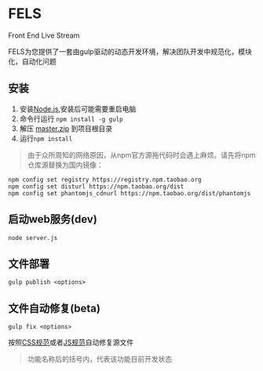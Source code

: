 FELS
======

Front End Live Stream

FELS为您提供了一套由gulp驱动的动态开发环境，解决团队开发中规范化，模块化，自动化问题

## 安装 ##

1.   安装[Node.js](http://nodejs.org/download/),安装后可能需要重启电脑
1.   命令行运行 `npm install -g gulp`
1.   解压 [master.zip](https://github.com/gucong3000/build-script/archive/master.zip) 到项目根目录
1.   运行`npm install`

>   由于众所周知的网络原因，从npm官方源拖代码时会遇上麻烦。请先将npm仓库源替换为国内镜像：

```shell
npm config set registry https://registry.npm.taobao.org
npm config set disturl https://npm.taobao.org/dist
npm config set phantomjs_cdnurl https://npm.taobao.org/dist/phantomjs
```

## 启动web服务(dev)

```shell
node server.js
```

## 文件部署

```shell
gulp publish <options>
```

## 文件自动修复(beta)

```shell
gulp fix <options>
```
按照[CSS规范](./docs/style_standard.md)或者[JS规范](./docs/script_standard.md)自动修复源文件

> 功能名称后的括号内，代表该功能目前开发状态
